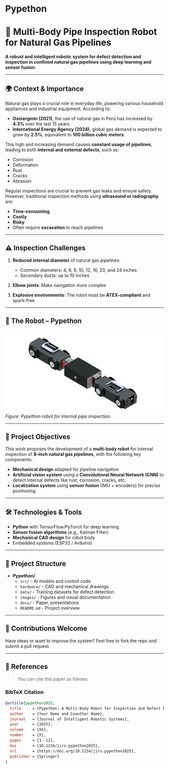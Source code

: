 # Pypethon

# 🚧 Multi-Body Pipe Inspection Robot for Natural Gas Pipelines

**A robust and intelligent robotic system for defect detection and inspection in confined natural gas pipelines using deep learning and sensor fusion.**

---

## 🌍 Context & Importance

Natural gas plays a crucial role in everyday life, powering various household appliances and industrial equipment. According to:

- **Osinergmin (2021)**, the use of natural gas in Perú has increased by **4.3%** over the last 15 years.  
- **International Energy Agency (2024)**, global gas demand is expected to grow by **2.5%**, equivalent to **100 billion cubic meters**.

This high and increasing demand causes **constant usage of pipelines**, leading to both **internal and external defects**, such as:

- Corrosion  
- Deformation  
- Rust  
- Cracks  
- Abrasion  

Regular inspections are crucial to prevent gas leaks and ensure safety. However, traditional inspection methods using **ultrasound or radiography** are:

- **Time-consuming**  
- **Costly**  
- **Risky**  
- Often require **excavation** to reach pipelines

---

## ⚠️ Inspection Challenges

1. **Reduced internal diameter** of natural gas pipelines:
   - Common diameters: 4, 6, 8, 10, 12, 16, 20, and 24 inches  
   - Secondary ducts: up to 10 inches

2. **Elbow joints**: Make navigation more complex

3. **Explosive environments**: The robot must be **ATEX-compliant** and spark-free

---

## 🤖 The Robot – Pypethon

![Pypethon](media/EnsambleTotalCAD.png)  
*Figure: Pypethon robot for internal pipe inspection.*



---

## 🎯 Project Objectives

This work proposes the development of a **multi-body robot** for internal inspection of **8-inch natural gas pipelines**, with the following key components:

- **Mechanical design** adapted for pipeline navigation  
- **Artificial vision system** using a **Convolutional Neural Network (CNN)** to detect internal defects like rust, corrosion, cracks, etc.  
- **Localization system** using **sensor fusion** (IMU + encoders) for precise positioning

---

## 🛠 Technologies & Tools

- **Python** with TensorFlow/PyTorch for deep learning  
- **Sensor fusion algorithms** (e.g., Kalman Filter)  
- **Mechanical CAD design** for robot body  
- Embedded systems (ESP32 / Arduino)

---

## 📁 Project Structure

- **Pypethon/**  
  - `src/`               - AI models and control code  
  - `hardware/`          - CAD and mechanical drawings  
  - `data/`              - Training datasets for defect detection  
  - `images/`            - Figures and visual documentation  
  - `docs/`              - Paper, presentations  
  - `README.md`          - Project overview


---

## 🤝 Contributions Welcome

Have ideas or want to improve the system? Feel free to fork the repo and submit a pull request.

---

## 📑 References

> You can cite this paper as follows:

### BibTeX Citation

```bibtex
@article{pypethon2025,
  title     = {Pypethon: A Multi-Body Robot for Inspection and Defect Detection in Natural Gas Pipelines},
  author    = {Your Name and Coauthor Name},
  journal   = {Journal of Intelligent Robotic Systems},
  year      = {2025},
  volume    = {XX},
  number    = {X},
  pages     = {1--12},
  doi       = {10.1234/jirs.pypethon2025},
  url       = {https://doi.org/10.1234/jirs.pypethon2025},
  publisher = {Springer}
}
